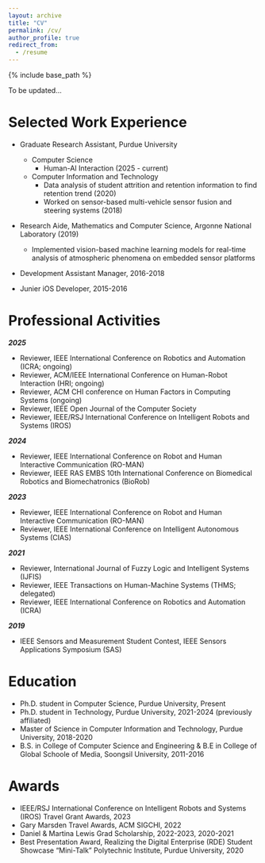 ```yaml
---
layout: archive
title: "CV"
permalink: /cv/
author_profile: true
redirect_from:
  - /resume
---
```


{% include base_path %}

To be updated...

Selected Work Experience
======
* Graduate Research Assistant, Purdue University
    * Computer Science
        * Human-AI Interaction (2025 - current)
    * Computer Information and Technology
        * Data analysis of student attrition and retention information to find retention trend (2020)
        * Worked on sensor-based multi-vehicle sensor fusion and steering systems (2018)
        
* Research Aide, Mathematics and Computer Science, Argonne National Laboratory (2019)
    * Implemented vision-based machine learning models for real-time analysis of atmospheric phenomena on embedded sensor platforms

* Development Assistant Manager, 2016-2018
* Junier iOS Developer, 2015-2016

  
Professional Activities
======
***2025***
- Reviewer, IEEE International Conference on Robotics and Automation (ICRA; ongoing)
- Reviewer, ACM/IEEE International Conference on Human-Robot Interaction (HRI; ongoing)
- Reviewer, ACM CHI conference on Human Factors in Computing Systems (ongoing)
- Reviewer, IEEE Open Journal of the Computer Society
- Reviewer, IEEE/RSJ International Conference on Intelligent Robots and Systems (IROS)

***2024***
- Reviewer, IEEE International Conference on Robot and Human Interactive Communication (RO-MAN)  
- Reviewer, IEEE RAS EMBS 10th International Conference on Biomedical Robotics and Biomechatronics (BioRob)

***2023***
- Reviewer, IEEE International Conference on Robot and Human Interactive Communication (RO-MAN)  
- Reviewer, IEEE International Conference on Intelligent Autonomous Systems (CIAS)

***2021***
- Reviewer, International Journal of Fuzzy Logic and Intelligent Systems (IJFIS)
- Reviewer, IEEE Transactions on Human-Machine Systems (THMS; delegated)
-  Reviewer, IEEE International Conference on Robotics and Automation (ICRA)

***2019***
- IEEE Sensors and Measurement Student Contest, IEEE Sensors Applications Symposium (SAS)

Education
======
* Ph.D. student in Computer Science, Purdue University, Present
* Ph.D. student in Technology, Purdue University, 2021-2024 (previously affiliated)
* Master of Science in Computer Information and Technology, Purdue University, 2018-2020
* B.S. in College of Computer Science and Engineering & B.E in College of Global Schoole of Media, Soongsil University, 2011-2016

Awards
======
* IEEE/RSJ International Conference on Intelligent Robots and Systems (IROS) Travel Grant Awards, 2023 
* Gary Marsden Travel Awards, ACM SIGCHI, 2022
* Daniel & Martina Lewis Grad Scholarship, 2022-2023, 2020-2021
* Best Presentation Award, Realizing the Digital Enterprise (RDE) Student Showcase “Mini-Talk” Polytechnic Institute, Purdue University, 2020
